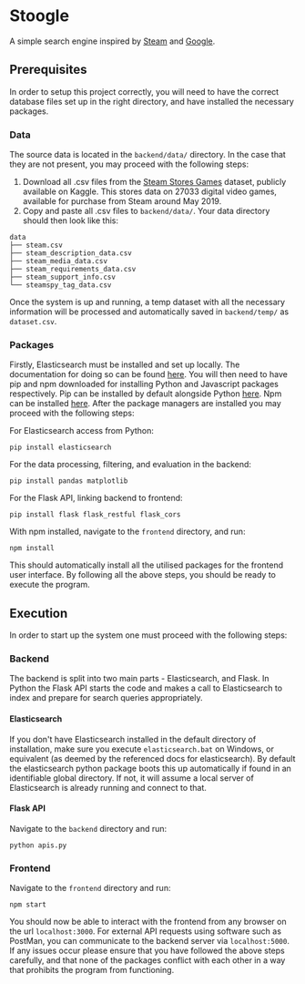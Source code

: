 # Stoogle
A simple search engine inspired by [Steam](https://store.steampowered.com/) and [Google](https://www.google.com/).

## Prerequisites

In order to setup this project correctly, you will need to have the correct database files set up in the right directory, and have installed the necessary packages. 

### Data

The source data is located in the `backend/data/` directory. In the case that they are not present, you may proceed with the following steps: 

1. Download all .csv files from the [Steam Stores Games](https://www.kaggle.com/nikdavis/steam-store-games) dataset, publicly available on Kaggle. This stores data on 27033 digital video games, available for purchase from Steam around May 2019.
2. Copy and paste all .csv files to `backend/data/`. Your data directory should then look like this:

```
data
├── steam.csv
├── steam_description_data.csv
├── steam_media_data.csv
├── steam_requirements_data.csv
├── steam_support_info.csv
└── steamspy_tag_data.csv
```

Once the system is up and running, a temp dataset with all the necessary information will be processed and automatically saved in `backend/temp/` as `dataset.csv`.

### Packages

Firstly, Elasticsearch must be installed and set up locally. The documentation for doing so can be found [here](https://www.elastic.co/guide/en/elasticsearch/reference/current/getting-started.html). You will  then need to have pip and npm downloaded for installing Python and Javascript packages respectively. Pip can be installed by default alongside Python [here](https://www.python.org/). Npm can be installed [here](https://www.npmjs.com/get-npm). After the package managers are installed you may proceed with the following steps:

For Elasticsearch access from Python:
```
pip install elasticsearch
```

For the data processing, filtering, and evaluation in the backend:
```
pip install pandas matplotlib 
```

For the Flask API, linking backend to frontend:
```
pip install flask flask_restful flask_cors
```

With npm installed, navigate to the `frontend` directory, and run:

```
npm install
```

This should automatically install all the utilised packages for the frontend user interface. By following all the above steps, you should be ready to execute the program.

## Execution

In order to start up the system one must proceed with the following steps:

### Backend

The backend is split into two main parts - Elasticsearch, and Flask. In Python the Flask API starts the code and makes a call to Elasticsearch to index and prepare for search queries appropriately.

#### Elasticsearch

If you don't have Elasticsearch installed in the default directory of installation, make sure you execute `elasticsearch.bat` on Windows, or equivalent (as deemed by the referenced docs for elasticsearch). By default the elasticsearch python package boots this up automatically if found in an identifiable global directory. If not, it will assume a local server of Elasticsearch is already running and connect to that.


#### Flask API

Navigate to the `backend` directory and run:

```
python apis.py
```

### Frontend

Navigate to the `frontend` directory and run:

```
npm start
```

You should now be able to interact with the frontend from any browser on the url `localhost:3000`. For external API requests using software such as PostMan, you can communicate to the backend server via `localhost:5000`. If any issues occur please ensure that you have followed the above steps carefully, and that none of the packages conflict with each other in a way that prohibits the program from functioning.


